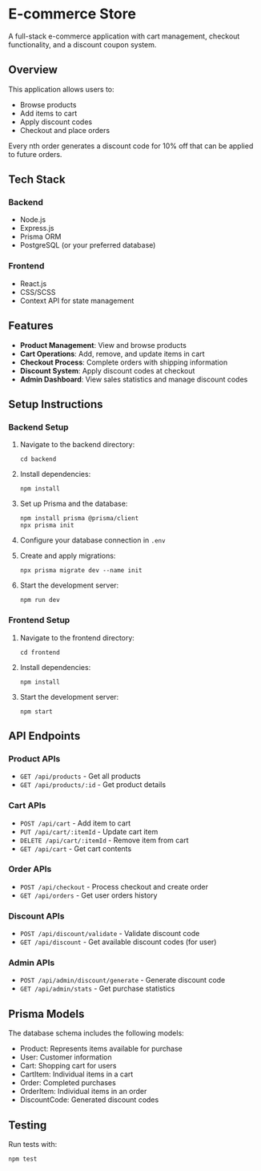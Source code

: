 # E-commerce Store

A full-stack e-commerce application with cart management, checkout functionality, and a discount coupon system.

## Overview

This application allows users to:
- Browse products
- Add items to cart
- Apply discount codes
- Checkout and place orders

Every nth order generates a discount code for 10% off that can be applied to future orders.

## Tech Stack

### Backend
- Node.js
- Express.js
- Prisma ORM
- PostgreSQL (or your preferred database)

### Frontend
- React.js
- CSS/SCSS
- Context API for state management

## Features

- **Product Management**: View and browse products
- **Cart Operations**: Add, remove, and update items in cart
- **Checkout Process**: Complete orders with shipping information
- **Discount System**: Apply discount codes at checkout
- **Admin Dashboard**: View sales statistics and manage discount codes

## Setup Instructions

### Backend Setup

1. Navigate to the backend directory:
   ```
   cd backend
   ```

2. Install dependencies:
   ```
   npm install
   ```

3. Set up Prisma and the database:
   ```
   npm install prisma @prisma/client
   npx prisma init
   ```

4. Configure your database connection in `.env`

5. Create and apply migrations:
   ```
   npx prisma migrate dev --name init
   ```

6. Start the development server:
   ```
   npm run dev
   ```

### Frontend Setup

1. Navigate to the frontend directory:
   ```
   cd frontend
   ```

2. Install dependencies:
   ```
   npm install
   ```

3. Start the development server:
   ```
   npm start
   ```

## API Endpoints

### Product APIs
- `GET /api/products` - Get all products
- `GET /api/products/:id` - Get product details

### Cart APIs
- `POST /api/cart` - Add item to cart
- `PUT /api/cart/:itemId` - Update cart item
- `DELETE /api/cart/:itemId` - Remove item from cart
- `GET /api/cart` - Get cart contents

### Order APIs
- `POST /api/checkout` - Process checkout and create order
- `GET /api/orders` - Get user orders history

### Discount APIs
- `POST /api/discount/validate` - Validate discount code
- `GET /api/discount` - Get available discount codes (for user)

### Admin APIs
- `POST /api/admin/discount/generate` - Generate discount code
- `GET /api/admin/stats` - Get purchase statistics

## Prisma Models

The database schema includes the following models:
- Product: Represents items available for purchase
- User: Customer information
- Cart: Shopping cart for users
- CartItem: Individual items in a cart
- Order: Completed purchases
- OrderItem: Individual items in an order
- DiscountCode: Generated discount codes

## Testing

Run tests with:

```
npm test
```




